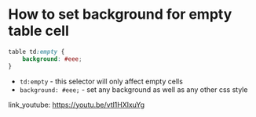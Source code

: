 # How to set background for empty table cell

```css
table td:empty {
	background: #eee;
}
```

- `td:empty` - this selector will only affect empty cells
- `background: #eee;` - set any background as well as any other css style


link_youtube: https://youtu.be/vtl1HXlxuYg

